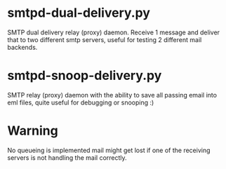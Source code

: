 smtpd-dual-delivery.py
=====
SMTP dual delivery relay (proxy) daemon.
Receive 1 message and deliver that to two different smtp servers, useful for testing 2 different mail backends.

smtpd-snoop-delivery.py
=====
SMTP relay (proxy) daemon with the ability to save all passing email into eml files, quite useful for debugging or snooping :)


Warning
=====

No queueing is implemented mail might get lost if one of the receiving servers is not handling the mail correctly.
